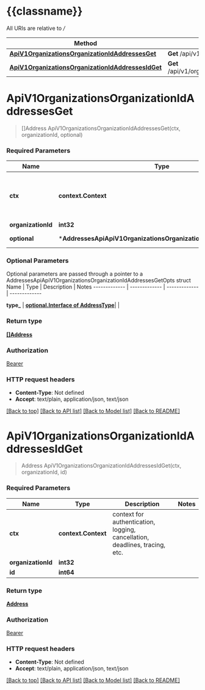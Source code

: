 # {{classname}}

All URIs are relative to */*

Method | HTTP request | Description
------------- | ------------- | -------------
[**ApiV1OrganizationsOrganizationIdAddressesGet**](AddressesApi.md#ApiV1OrganizationsOrganizationIdAddressesGet) | **Get** /api/v1/organizations/{organizationId}/Addresses | 
[**ApiV1OrganizationsOrganizationIdAddressesIdGet**](AddressesApi.md#ApiV1OrganizationsOrganizationIdAddressesIdGet) | **Get** /api/v1/organizations/{organizationId}/Addresses/{id} | 

# **ApiV1OrganizationsOrganizationIdAddressesGet**
> []Address ApiV1OrganizationsOrganizationIdAddressesGet(ctx, organizationId, optional)


### Required Parameters

Name | Type | Description  | Notes
------------- | ------------- | ------------- | -------------
 **ctx** | **context.Context** | context for authentication, logging, cancellation, deadlines, tracing, etc.
  **organizationId** | **int32**|  | 
 **optional** | ***AddressesApiApiV1OrganizationsOrganizationIdAddressesGetOpts** | optional parameters | nil if no parameters

### Optional Parameters
Optional parameters are passed through a pointer to a AddressesApiApiV1OrganizationsOrganizationIdAddressesGetOpts struct
Name | Type | Description  | Notes
------------- | ------------- | ------------- | -------------

 **type_** | [**optional.Interface of AddressType**](.md)|  | 

### Return type

[**[]Address**](Address.md)

### Authorization

[Bearer](../README.md#Bearer)

### HTTP request headers

 - **Content-Type**: Not defined
 - **Accept**: text/plain, application/json, text/json

[[Back to top]](#) [[Back to API list]](../README.md#documentation-for-api-endpoints) [[Back to Model list]](../README.md#documentation-for-models) [[Back to README]](../README.md)

# **ApiV1OrganizationsOrganizationIdAddressesIdGet**
> Address ApiV1OrganizationsOrganizationIdAddressesIdGet(ctx, organizationId, id)


### Required Parameters

Name | Type | Description  | Notes
------------- | ------------- | ------------- | -------------
 **ctx** | **context.Context** | context for authentication, logging, cancellation, deadlines, tracing, etc.
  **organizationId** | **int32**|  | 
  **id** | **int64**|  | 

### Return type

[**Address**](Address.md)

### Authorization

[Bearer](../README.md#Bearer)

### HTTP request headers

 - **Content-Type**: Not defined
 - **Accept**: text/plain, application/json, text/json

[[Back to top]](#) [[Back to API list]](../README.md#documentation-for-api-endpoints) [[Back to Model list]](../README.md#documentation-for-models) [[Back to README]](../README.md)

